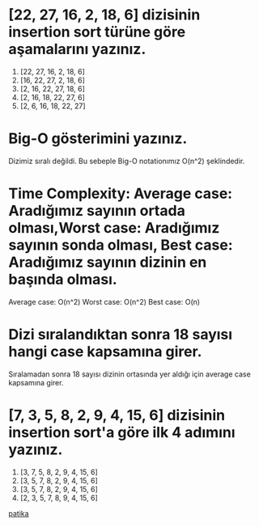 # [22, 27, 16, 2, 18, 6] dizisinin insertion sort türüne göre aşamalarını yazınız.
1. [22, 27, 16, 2, 18, 6]
2. [16, 22, 27, 2, 18, 6]
3. [2, 16, 22, 27, 18, 6]
4. [2, 16, 18, 22, 27, 6]
5. [2, 6, 16, 18, 22, 27]
# Big-O gösterimini yazınız.
Dizimiz sıralı değildi. Bu sebeple Big-O notationımız O(n^2) şeklindedir.
# Time Complexity: Average case: Aradığımız sayının ortada olması,Worst case: Aradığımız sayının sonda olması, Best case: Aradığımız sayının dizinin en başında olması.
Average case: O(n^2)
Worst case: O(n^2)
Best case: O(n)
# Dizi sıralandıktan sonra 18 sayısı hangi case kapsamına girer.
Sıralamadan sonra 18 sayısı dizinin ortasında yer aldığı için average case kapsamına girer.
# [7, 3, 5, 8, 2, 9, 4, 15, 6] dizisinin insertion sort'a göre ilk 4 adımını yazınız.
1. [3, 7, 5, 8, 2, 9, 4, 15, 6]
2. [3, 5, 7, 8, 2, 9, 4, 15, 6]
3. [3, 5, 7, 8, 2, 9, 4, 15, 6]
4. [2, 3, 5, 7, 8, 9, 4, 15, 6]

[patika](www.patika.dev)
